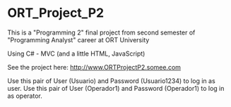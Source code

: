 # ORT_Project_P2

This is a "Programming 2" final project from second semester of "Programming Analyst" career at ORT University

Using C# - MVC (and a little HTML, JavaScript)

See the project here: http://www.ORTProjectP2.somee.com

Use this pair of User (Usuario) and Password (Usuario1234) to log in as user.
Use this pair of User (Operador1) and Password (Operador1) to log in as operator.

